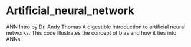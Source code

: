 # Artificial_neural_network
ANN Intro by Dr. Andy Thomas
A digestible introduction to artificial neural networks. This code illustrates the concept of bias and how it ties into ANNs.
